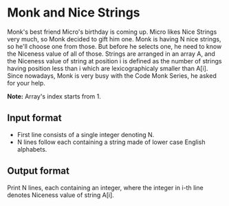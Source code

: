 # Monk and Nice Strings

Monk's best friend Micro's birthday is coming up. Micro likes Nice Strings very much, so Monk decided to gift him one. Monk is having N nice strings, so he'll choose one from those. But before he selects one, he need to know the Niceness value of all of those. Strings are arranged in an array A, and the Niceness value of string at position i is defined as the number of strings having position less than i which are lexicographicaly smaller than A[i]. Since nowadays, Monk is very busy with the Code Monk Series, he asked for your help.

**Note:** Array's index starts from 1.

## Input format

- First line consists of a single integer denoting N.
- N lines follow each containing a string made of lower case English alphabets.

## Output format

Print N lines, each containing an integer, where the integer in i-th line denotes Niceness value of string A[i].
